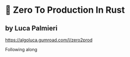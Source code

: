 # 📗 Zero To Production In Rust
## by Luca Palmieri
https://algoluca.gumroad.com/l/zero2prod

Following along 